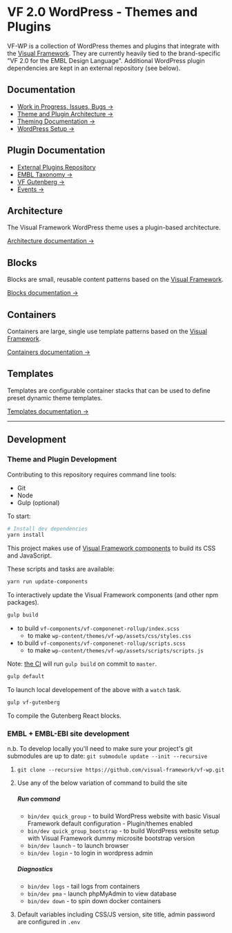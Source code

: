 # VF 2.0 WordPress - Themes and Plugins

VF-WP is a collection of WordPress themes and plugins that integrate with the [Visual Framework](https://stable.visual-framework.dev/). They are currently heavily tied to the brand-specific "VF 2.0 for the EMBL Design Language". Additional WordPress plugin dependencies are kept in an external repository (see below).

## Documentation

* [Work in Progress, Issues, Bugs →](https://github.com/visual-framework/vf-wp/issues)
* [Theme and Plugin Architecture →](/docs/architecture.md)
* [Theming Documentation →](/wp-content/themes/vf-wp/README.md)
* [WordPress Setup →](/docs/wordpress.md)

## Plugin Documentation

* [External Plugins Repository](https://github.com/visual-framework/vfwp-external-plugins)
* [EMBL Taxonomy →](/wp-content/plugins/embl-taxonomy/README.md)
* [VF Gutenberg →](/wp-content/plugins/vf-gutenberg/README.md)
* [Events →](/wp-content/plugins/vf-events/README.md)

## Architecture

The Visual Framework WordPress theme uses a plugin-based architecture.

[Architecture documentation →](/docs/architecture.md)

## Blocks

Blocks are small, reusable content patterns based on the [Visual Framework](https://stable.visual-framework.dev/).

[Blocks documentation →](/docs/blocks.md)

## Containers

Containers are large, single use template patterns based on the [Visual Framework](https://stable.visual-framework.dev/).

[Containers documentation →](/docs/containers.md)

## Templates

Templates are configurable container stacks that can be used to define preset dynamic theme templates.

[Templates documentation →](/docs/templates.md)

* * *

## Development

### Theme and Plugin Development

Contributing to this repository requires command line tools:

* Git
* Node
* Gulp (optional)

To start:

```bash
# Install dev dependencies
yarn install
```

This project makes use of [Visual Framework components](https://visual-framework.github.io/vf-welcome) to build its CSS and JavaScript.

These scripts and tasks are available:

```sh
yarn run update-components
```

To interactively update the Visual Framework components (and other npm packages).

```sh
gulp build
```

* to build `vf-components/vf-componenet-rollup/index.scss`
  - to make `wp-content/themes/vf-wp/assets/css/styles.css`
* to build `vf-components/vf-componenet-rollup/scripts.scss`
  - to make `wp-content/themes/vf-wp/assets/scripts/scripts.js`

Note: [the CI](https://github.com/visual-framework/vf-wp/blob/master/.github/workflows/build.js.yml) will run `gulp build` on commit to `master`.

```sh
gulp default
```

To launch local developement of the above with a `watch` task.

```sh
gulp vf-gutenberg
```

To compile the Gutenberg React blocks.

### EMBL + EMBL-EBI site development

n.b. To develop locally you'll need to make sure your project's git submodules are up to date: `git submodule update --init --recursive`

1. `git clone --recursive https://github.com/visual-framework/vf-wp.git`
1. Use any of the below variation of command to build the site

    ##### Run command

    - `bin/dev quick_group` - to build WordPress website with basic Visual Framework default configuration - Plugin/themes enabled
    - `bin/dev quick_group_bootstrap` - to build WordPress website setup with Visual Framework dummy microsite bootstrap version
    - `bin/dev launch` - to launch browser
    - `bin/dev login`  - to login in wordpress admin

    ##### Diagnostics

    - `bin/dev logs`    - tail logs from containers
    - `bin/dev pma`     - launch phpMyAdmin to view database
    - `bin/dev down`   - to spin down docker containers

1. Default variables including CSS/JS version, site title, admin password are configured in `.env`
